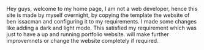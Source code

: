 Hey guys, welcome to my home page, I am not a web developer, hence this site is made by myself overnight, by copying the template the website of ben issacman and configuring it to my requirements. I made some changes like adding a dark and light mode. This satisfied my requirement which was just to have a up and running portfolio website. will make further improvemnets or change the website completely if required.
